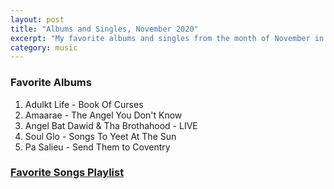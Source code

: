 ```yaml
---
layout: post
title: "Albums and Singles, November 2020"
excerpt: "My favorite albums and singles from the month of November in the 2020th year. "
category: music
---
```


### Favorite Albums

1. Adulkt Life - Book Of Curses
2. Amaarae - The Angel You Don't Know
3. Angel Bat Dawid & Tha Brothahood - LIVE
4. Soul Glo - Songs To Yeet At The Sun
5. Pa Salieu - Send Them to Coventry

### <a href="https://open.spotify.com/playlist/7mSlklEAAWyLFyfGvXGXYv" target="_blank" rel="noopener">Favorite Songs Playlist</a>
